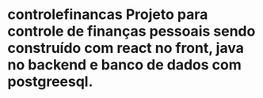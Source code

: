 # controlefinancas Projeto para controle de finanças pessoais sendo construído com react no front, java no backend e banco de dados com postgreesql.
